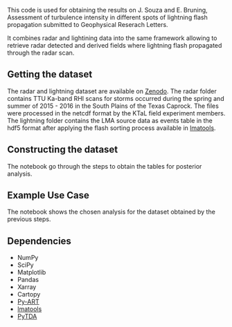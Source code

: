 This code is used for obtaining the results on J. Souza and E. Bruning, Assessment of turbulence intensity in different spots of lightning flash propagation submitted to Geophysical Reserach Letters. 

It combines radar and lightining data into the same framework allowing to retrieve radar detected and derived fields where lightning flash propagated through the radar scan.

Getting the dataset
--------

The radar and lightning dataset are available on [Zenodo](). The radar folder contains TTU Ka-band RHI scans for storms occurred during the spring and summer of 2015 - 2016 in the South Plains of the Texas Caprock. The files were processed in the netcdf format by the KTaL field experiment members. The lightning folder contains the LMA source data as events table in the hdf5 format after applying the flash sorting process available in [lmatools](https://github.com/deeplycloudy/lmatools).

Constructing the dataset
--------
The notebook go through the steps to obtain the tables for posterior analysis.


Example Use Case
--------
The notebook shows the chosen analysis for the dataset obtained by the previous steps.


Dependencies
--------
 * NumPy
 * SciPy
 * Matplotlib
 * Pandas
 * Xarray
 * Cartopy
 * [Py-ART](https://github.com/ARM-DOE/pyart)
 * [lmatools](https://github.com/deeplycloudy/lmatools)
 * [PyTDA](https://github.com/nasa/PyTDA)

